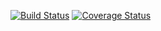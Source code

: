 [![Build Status](https://travis-ci.org/dogukanayd/go-mock.svg?branch=master)](https://travis-ci.org/dogukanayd/go-mock)
[![Coverage Status](https://coveralls.io/repos/github/dogukanayd/go-rest/badge.svg?branch=master)](https://coveralls.io/github/dogukanayd/go-rest?branch=master)